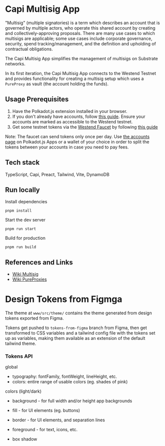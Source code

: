 # Capi Multisig App

"Multisig" (multiple signatories) is a term which describes an account that is
governed by multiple actors, who operate this shared account by creating and
collectively-approving proposals. There are many use cases to which multisigs
are applicable; some use cases include corporate governance, security, spend
tracking/management, and the definition and upholding of contractual
obligations.

The Capi Multisig App simplifies the management of multisigs on Substrate
networks.

In its first iteration, the Capi Multisig App connects to the Westend Testnet
and provides functionality for creating a multisig setup which uses a
`PureProxy` as vault (the account holding the funds).

## Usage Prerequisites

1. Have the Polkadot.js extension installed in your browser.
2. If you don't already have accounts, follow
   [this guide](https://www.youtube.com/watch?v=sy7lvAqyzkY). Ensure your
   accounts are marked as accessible to the Westend testnet.
3. Get some testnet tokens via the
   [Westend Faucet](https://matrix.to/#/#westend_faucet:matrix.org) by following
   [this guide](https://wiki.polkadot.network/docs/learn-DOT#getting-tokens-on-the-westend-testnet)

Note: The faucet can send tokens only once per day. Use
[the accounts page](https://polkadot.js.org/apps/#/accounts) on Polkadot.js Apps
or a wallet of your choice in order to split the tokens between your accounts in
case you need to pay fees.

## Tech stack

TypeScript, Capi, Preact, Tailwind, Vite, DynamoDB

## Run locally

Install dependencies

```
pnpm install
```

Start the dev server

```
pnpm run start
```

Build for production

```
pnpm run build
```

## References and Links

- [Wiki Multisig](https://wiki.polkadot.network/docs/learn-account-multisig)
- [Wiki PureProxies](https://wiki.polkadot.network/docs/learn-proxies#anonymous-proxy-pure-proxy)


# Design Tokens from Figmga

The theme at ```www/src/theme/``` contains the theme generated from design tokens exported from Figma.

Tokens get pushed to ```tokens-from-figma``` branch from Figma, then get transformed to CSS variables and a tailwind config file with the tokens set up as variables, making them available as an extension of the default tailwind theme.

### Tokens API

global
* typography: fontFamily, fontWeight, lineHeight, etc.
* colors: entire range of usable colors (eg. shades of pink)

colors (light/dark)
* background - for full width and/or height app backgrounds
* fill - for UI elements (eg. buttons)
* border - for UI elements, and separation lines
* foreground - for text, icons, etc.

* box shadow
